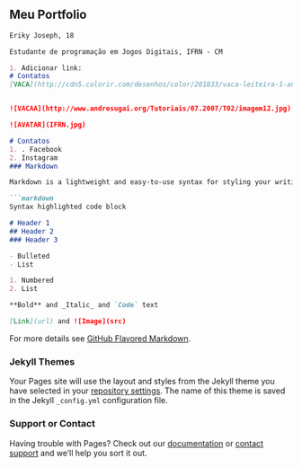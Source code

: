 ## Meu Portfolio 
```markdown
Eriky Joseph, 18

Estudante de programação em Jogos Digitais, IFRN - CM

1. Adicionar link: 
# Contatos
[VACA](http://cdn5.colorir.com/desenhos/color/201833/vaca-leiteira-1-animais-a-quinta-1483414.jpg)


![VACAA](http://www.andresugai.org/Tutoriais/07.2007/T02/imagem12.jpg)

![AVATAR](IFRN.jpg)

# Contatos
1. . Facebook
2. Instagram 
### Markdown

Markdown is a lightweight and easy-to-use syntax for styling your writing. It includes conventions for

```markdown
Syntax highlighted code block

# Header 1
## Header 2
### Header 3

- Bulleted
- List

1. Numbered
2. List

**Bold** and _Italic_ and `Code` text

[Link](url) and ![Image](src)
```

For more details see [GitHub Flavored Markdown](https://guides.github.com/features/mastering-markdown/).

### Jekyll Themes

Your Pages site will use the layout and styles from the Jekyll theme you have selected in your [repository settings](https://github.com/erikyjoseph/erikyjoseph.github.io/settings). The name of this theme is saved in the Jekyll `_config.yml` configuration file.

### Support or Contact

Having trouble with Pages? Check out our [documentation](https://help.github.com/categories/github-pages-basics/) or [contact support](https://github.com/contact) and we’ll help you sort it out.

